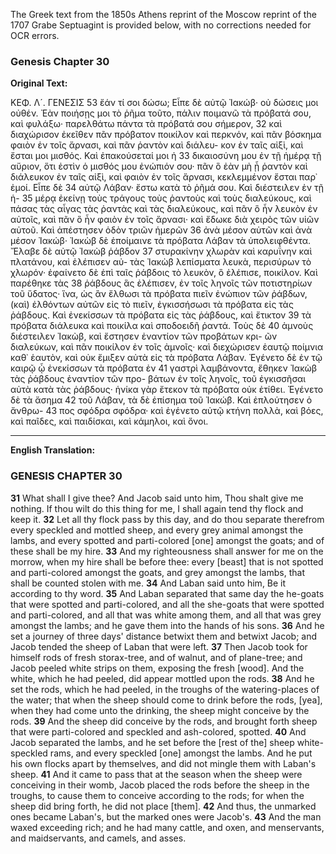 The Greek text from the 1850s Athens reprint of the Moscow reprint of the 1707 Grabe Septuagint is provided below, with no corrections needed for OCR errors.

### Genesis Chapter 30

**Original Text:**

ΚΕΦ. Λ´.                       ΓΕΝΕΣΙΣ               53
ἔάν τί σοι δώσω; Εἶπε δὲ αὐτῷ Ἰακώβ· οὐ δώσεις μοι οὐθέν.
Ἐὰν ποιήσῃς μοι τὸ ῥῆμα τοῦτο, πάλιν ποιμανῶ τὰ πρόβατά
σου, καὶ φυλάξω· παρελθάτω πάντα τὰ πρόβατά σου σήμερον, 32
καὶ διαχώρισον ἐκεῖθεν πᾶν πρόβατον ποικίλον καὶ περκνόν, καὶ
πᾶν βόσκημα φαιὸν ἐν τοῖς ἄρνασι, καὶ πᾶν ῥαντὸν καὶ διάλευ-
κον ἐν ταῖς αἰξὶ, καὶ ἔσται μοι μισθός. Καὶ ἐπακούσεταί μοι ἡ 33
δικαιοσύνη μου ἐν τῇ ἡμέρᾳ τῇ αὔριον, ὅτι ἐστὶν ὁ μισθός μου
ἐνώπιόν σου· πᾶν ὃ ἐὰν μὴ ᾖ ῥαντὸν καὶ διάλευκον ἐν ταῖς αἰξὶ,
καὶ φαιὸν ἐν τοῖς ἄρνασι, κεκλεμμένον ἔσται παρ᾽ ἐμοί. Εἶπε δὲ 34
αὐτῷ Λάβαν· ἔστω κατὰ τὸ ῥῆμά σου. Καὶ διέστειλεν ἐν τῇ ἡ- 35
μέρᾳ ἐκείνῃ τοὺς τράγους τοὺς ῥαντοὺς καὶ τοὺς διαλεύκους, καὶ
πάσας τὰς αἶγας τὰς ῥαντὰς καὶ τὰς διαλεύκους, καὶ πᾶν ὃ ἦν
λευκὸν ἐν αὐτοῖς, καὶ πᾶν ὃ ἦν φαιὸν ἐν τοῖς ἄρνασι· καὶ ἔδωκε
διὰ χειρὸς τῶν υἱῶν αὐτοῦ. Καὶ ἀπέστησεν ὁδὸν τριῶν ἡμερῶν 36
ἀνὰ μέσον αὐτῶν καὶ ἀνὰ μέσον Ἰακώβ· Ἰακὼβ δὲ ἐποίμαινε τὰ
πρόβατα Λάβαν τὰ ὑπολειφθέντα. Ἔλαβε δὲ αὐτῷ Ἰακὼβ ῥάβδον 37
στυρακίνην χλωρὰν καὶ καρυΐνην καὶ πλατάνου, καὶ ἐλέπισεν αὐ-
τὰς Ἰακὼβ λεπίσματα λευκὰ, περισύρων τὸ χλωρόν· ἐφαίνετο δὲ
ἐπὶ ταῖς ῥάβδοις τὸ λευκὸν, ὃ ἐλέπισε, ποικίλον. Καὶ παρέθηκε τὰς 38
ῥάβδους ἃς ἐλέπισεν, ἐν τοῖς ληνοῖς τῶν ποτιστηρίων τοῦ ὕδατος·
ἵνα, ὡς ἂν ἔλθωσι τὰ πρόβατα πιεῖν ἐνώπιον τῶν ῥάβδων, (καὶ)
ἐλθόντων αὐτῶν εἰς τὸ πιεῖν, ἐγκισσήσωσι τὰ πρόβατα εἰς τὰς
ῥάβδους. Καὶ ἐνεκίσσων τὰ πρόβατα εἰς τὰς ῥάβδους, καὶ ἔτικτον 39
τὰ πρόβατα διάλευκα καὶ ποικίλα καὶ σποδοειδῆ ῥαντά. Τοὺς δὲ 40
ἀμνοὺς διέστειλεν Ἰακὼβ, καὶ ἔστησεν ἐναντίον τῶν προβάτων κρι-
ῶν διαλεύκων, καὶ πᾶν ποικίλον ἐν τοῖς ἀμνοῖς· καὶ διεχώρισεν
ἑαυτῷ ποίμνια καθ᾽ ἑαυτὸν, καὶ οὐκ ἔμιξεν αὐτὰ εἰς τὰ πρόβατα
Λάβαν. Ἐγένετο δὲ ἐν τῷ καιρῷ ᾧ ἐνεκίσσων τὰ πρόβατα ἐν 41
γαστρὶ λαμβάνοντα, ἔθηκεν Ἰακὼβ τὰς ῥάβδους ἐναντίον τῶν προ-
βάτων ἐν τοῖς ληνοῖς, τοῦ ἐγκισσῆσαι αὐτὰ κατὰ τὰς ῥάβδους·
ἡνίκα γὰρ ἔτεκον τὰ πρόβατα οὐκ ἐτίθει. Ἐγένετο δὲ τὰ ἄσημα 42
τοῦ Λάβαν, τὰ δὲ ἐπίσημα τοῦ Ἰακώβ. Καὶ ἐπλούτησεν ὁ ἄνθρω- 43
πος σφόδρα σφόδρα· καὶ ἐγένετο αὐτῷ κτήνη πολλὰ, καὶ βόες,
καὶ παῖδες, καὶ παιδίσκαι, καὶ κάμηλοι, καὶ ὄνοι.

---

**English Translation:**

### GENESIS CHAPTER 30

**31** What shall I give thee? And Jacob said unto him, Thou shalt give me nothing. If thou wilt do this thing for me, I shall again tend thy flock and keep it.
**32** Let all thy flock pass by this day, and do thou separate therefrom every speckled and mottled sheep, and every grey animal amongst the lambs, and every spotted and parti-colored [one] amongst the goats; and of these shall be my hire.
**33** And my righteousness shall answer for me on the morrow, when my hire shall be before thee: every [beast] that is not spotted and parti-colored amongst the goats, and grey amongst the lambs, that shall be counted stolen with me.
**34** And Laban said unto him, Be it according to thy word.
**35** And Laban separated that same day the he-goats that were spotted and parti-colored, and all the she-goats that were spotted and parti-colored, and all that was white among them, and all that was grey amongst the lambs; and he gave them into the hands of his sons.
**36** And he set a journey of three days' distance betwixt them and betwixt Jacob; and Jacob tended the sheep of Laban that were left.
**37** Then Jacob took for himself rods of fresh storax-tree, and of walnut, and of plane-tree; and Jacob peeled white strips on them, exposing the fresh [wood]. And the white, which he had peeled, did appear mottled upon the rods.
**38** And he set the rods, which he had peeled, in the troughs of the watering-places of the water; that when the sheep should come to drink before the rods, [yea], when they had come unto the drinking, the sheep might conceive by the rods.
**39** And the sheep did conceive by the rods, and brought forth sheep that were parti-colored and speckled and ash-colored, spotted.
**40** And Jacob separated the lambs, and he set before the [rest of the] sheep white-speckled rams, and every speckled [one] amongst the lambs. And he put his own flocks apart by themselves, and did not mingle them with Laban's sheep.
**41** And it came to pass that at the season when the sheep were conceiving in their womb, Jacob placed the rods before the sheep in the troughs, to cause them to conceive according to the rods; for when the sheep did bring forth, he did not place [them].
**42** And thus, the unmarked ones became Laban's, but the marked ones were Jacob's.
**43** And the man waxed exceeding rich; and he had many cattle, and oxen, and menservants, and maidservants, and camels, and asses.